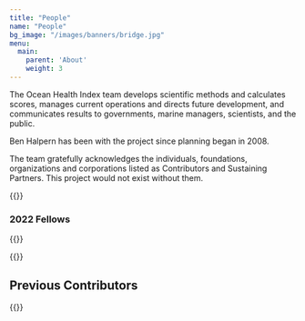 ```yaml
---
title: "People"
name: "People"
bg_image: "/images/banners/bridge.jpg"
menu:
  main:
    parent: 'About'
    weight: 3
---
```

The Ocean Health Index team develops scientific methods and calculates scores, manages current operations and directs future development, and communicates results to governments, marine managers, scientists, and the public.  

Ben Halpern has been with the project since planning began in 2008.  

The team gratefully acknowledges the individuals, foundations, organizations and corporations listed as Contributors and Sustaining Partners. This project would not exist without them.

{{<peopleCards path="people.csv">}}

### 2022 Fellows
{{<peopleCards path="fellows.csv">}}

{{<contributors path="current_contributors.json">}}

## Previous Contributors

{{<contributors path="contributors.json">}}